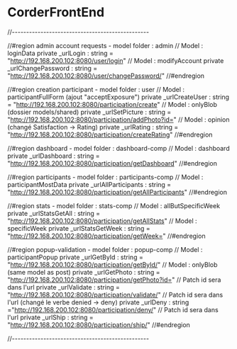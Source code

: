 # CorderFrontEnd


  //------------------------------------------------

  //#region admin account requests - model folder : admin
  // Model : loginData
  private _urlLogin : string = "http://192.168.200.102:8080/user/login"
  // Model : modifyAccount
  private _urlChangePassword : string = "http://192.168.200.102:8080/user/changePassword/"
  //#endregion

  //#region creation participant - model folder : user
  // Model : participantFullForm (ajout "acceptExposure")
  private _urlCreateUser : string = "http://192.168.200.102:8080/participation/create"
  // Model : onlyBlob (dossier models/shared)
  private _urlSetPicture : string = "http://192.168.200.102:8080/participation/addPhoto?id="
  // Model : opinion (changé Satisfaction -> Rating)
  private _urlRating : string = "http://192.168.200.102:8080/participation/createRating"
  //#endregion
  
  //#region dashboard - model folder : dashboard-comp
  // Model : dashboard
  private _urlDashboard : string = "http://192.168.200.102:8080/participation/getDashboard"
  //#endregion

  //#region participants - model folder : participants-comp
  // Model : participantMostData
  private _urlAllParticipants : string = "http://192.168.200.102:8080/participation/getAllParticipants"
  //#endregion

  //#region stats - model folder : stats-comp
  // Model : allButSpecificWeek
  private _urlStatsGetAll : string = "http://192.168.200.102:8080/participation/getAllStats"
  // Model : specificWeek
  private _urlStatsGetWeek : string = "http://192.168.200.102:8080/participation/getWeek="
  //#endregion

  //#region popup-validation - model folder : popup-comp
  // Model : participantPopup
  private _urlGetById : string = "http://192.168.200.102:8080/participation/getById/"
  // Model : onlyBlob (same model as post)
  private _urlGetPhoto : string = "http://192.168.200.102:8080/participation/getPhoto?id="
  // Patch id sera dans l'url
  private _urlValidate : string = "http://192.168.200.102:8080/participation/validate/"
  // Patch id sera dans l'url (changé le verbe denied -> deny)
  private _urlDeny : string ="http://192.168.200.102:8080/participation/deny/"
  // Patch id sera dans l'url
  private _urlShip : string = "http://192.168.200.102:8080/participation/ship/"
  //#endregion

  //------------------------------------------------
